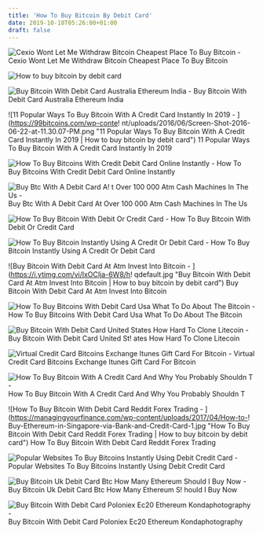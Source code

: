 ```yaml
---
title: 'How To Buy Bitcoin By Debit Card'
date: 2019-10-18T05:26:00+01:00
draft: false
---
```


![Cexio Wont Let Me Withdraw Bitcoin Cheapest Place To Buy Bitcoin - ](https://cdn-images-1.medium.com/max/1600/1*3iTDEa277rU1mGHKmMbM8A.jpeg "Cexio Wont Let Me Withdraw Bitcoin Cheapest Place To Buy Bitcoin | How to buy bitcoin by debit card") Cexio Wont Let Me Withdraw Bitcoin Cheapest Place To Buy Bitcoin

![How to buy bitcoin by debit card](https://assets.coinmama.com/bitcoin_deposit.jpg "How to buy bitcoin by debit card") 

![Buy Bitcoin With Debit Card Australia Ethereum India - ](https://faqbitcoin.com/wp-content/uploads/2017/07/order-btc-in-australia.png "Buy Bitcoin With Debit Card Australia Ethereum India | How to buy bitcoin by debit card") Buy Bitcoin With Debit Card Australia Ethereum India

![11 Popular Ways To Buy Bitcoin With A Credit Card Instantly In 2019 - ](https://99bitcoins.com/wp-conte!   nt/uploads/2016/06/Screen-Shot-2016-06-22-at-11.30.07-PM.png "11 Popular Ways To Buy Bitcoin With A Credit Card Instantly In 2019 | How to buy bitcoin by debit card") 11 Popular Ways To Buy Bitcoin With A Credit Card Instantly In 2019

![How To Buy Bitcoins With Credit Debit Card Online Instantly - ](https://buybitcoincard.com/wp-content/uploads/2017/06/buying-bitcoins-with-credit-or-debit-card-1024x538.png "How To Buy Bitcoins With Credit Debit Card Online Instantly | How to buy bitcoin by debit card") How To Buy Bitcoins With Credit Debit Card Online Instantly

![Buy Btc With A Debit Card A!   t Over 100 000 Atm Cash Machines In The Us - ](https://bitcoinexchangeguide.com/wp-content/uploads/2018/10/Over-100000-Bitcoin-ATMs-Let-You-Buy-Bitcoin-BTC-With-A-Debit-Card-In-The-US.jpg "Buy Btc !   With A Debit Card At Over 100 000 Atm Cash Machines In The Us | How to buy bitcoin by debit card") Buy Btc With A Debit Card At Over 100 000 Atm Cash Machines In The Us

![How To Buy Bitcoin With Debit Or Credit Card - ](https://help.coinberry.com/servlet/rtaImage?eid=ka06A000000CGYT&feoid=00N6A00000MDqHI&refid=0EM6A0000013BfZ "How To Buy Bitcoin With Debit Or Credit Card | How to buy bitcoin by debit card") How To Buy Bitcoin With Debit Or Credit Card

![How To Buy Bitcoin Instantly Using A Credit Or Debit Card - ](https://blockonomi-9fcd.kxcdn.com/wp-content/uploads/2017/10/buy-bitcoin-card.jpg "How To Buy Bitcoin Instantly Using A Credit Or Debit Card | How to buy bitcoin by debit card") How To Buy Bitcoin Instantly Using A Credit Or Debit Card

![Buy Bitcoin With Debit Card At Atm Invest Into Bitcoin - ](https://i.ytimg.com/vi/lxOCIja-6W8/h!   qdefault.jpg "Buy Bitcoin With Debit Card At Atm Invest Into Bitcoin | How to buy bitcoin by debit card") Buy Bitcoin With Debit Card At Atm Invest Into Bitcoin

![How To Buy Bitcoins With Debit Card Usa What To Do About The Bitcoin - ](https://i.pinimg.com/736x/15/89/80/1589808d2909a6de262500708a79f04f.jpg "How To Buy Bitcoins With Debit Card Usa What To Do About The Bitcoin | How to buy bitcoin by debit card") How To Buy Bitcoins With Debit Card Usa What To Do About The Bitcoin

![Buy Bitcoin With Debit Card United States How Hard To Clone Litecoin - ](https://blog.cex.io/wp-content/uploads/2018/02/cex-io-mastercard-processing-rules-changed_preview-400x250.png "Buy Bitcoin With Debit Card United States How Hard To Clone Litecoin | How !   to buy bitcoin by debit card") Buy Bitcoin With Debit Card United St! ates How Hard To Clone Litecoin

![Virtual Credit Card Bitcoins Exchange Itunes Gift Card For Bitcoin - ](http://insidebitcoins.com/wp-content/uploads/2015/09/E-Coin-featured-image.png "Virtual Credit Card Bitcoins Exchange Itunes Gift Card For Bitcoin | How to buy bitcoin by debit card") Virtual Credit Card Bitcoins Exchange Itunes Gift Card For Bitcoin

![How To Buy Bitcoin With A Credit Card And Why You Probably Shouldn T - ](https://i.kinja-img.com/gawker-media/image/upload/s--paBdfpTR--/c_scale,f_auto,fl_progressive,q_80,w_800/olvr5y9jrvn3o233uaos.jpg "How To Buy Bitcoin With A Credit Card And Why You Probably Shouldn T | How to buy bitcoin by debit card") How To Buy Bitcoin With A Credit Card And Why You Probably Shouldn T

![How To Buy Bitcoin With Debit Card Reddit Forex Trading - ](https://managingyourfinance.com/wp-content/uploads/2017/04/How-to-!   Buy-Ethereum-in-Singapore-via-Bank-and-Credit-Card-1.jpg "How To Buy Bitcoin With Debit Card Reddit Forex Trading | How to buy bitcoin by debit card") How To Buy Bitcoin With Debit Card Reddit Forex Trading

![Popular Websites To Buy Bitcoins Instantly Using Debit Credit Card - ](https://coinsutra.com/wp-content/uploads/2017/12/Buy-Bitcoin-Instantly.jpg "Popular Websites To Buy Bitcoins Instantly Using Debit Credit Card | How to buy bitcoin by debit card") Popular Websites To Buy Bitcoins Instantly Using Debit Credit Card

![Buy Bitcoin Uk Debit Card Btc How Many Ethereum Should I Buy Now - ](https://coiniq.com/wp-content/uploads/2018/11/quickbtfeat.png "Buy Bitcoin Uk Debit Card Btc How Many Ethereum Should I Buy Now | How to buy bitco!   in by debit card") Buy Bitcoin Uk Debit Card Btc How Many Ethereum S! hould I Buy Now

![Buy Bitcoin With Debit Card Poloniex Ec20 Ethereum Kondaphotography - ](https://ripplecoin.pw/wp-content/uploads/2017/12/history-binance.png "Buy Bitcoin With Debit Card Poloniex Ec20 Ethereum Kondaphotography | How to buy bitcoin by debit card") Buy Bitcoin With Debit Card Poloniex Ec20 Ethereum Kondaphotography